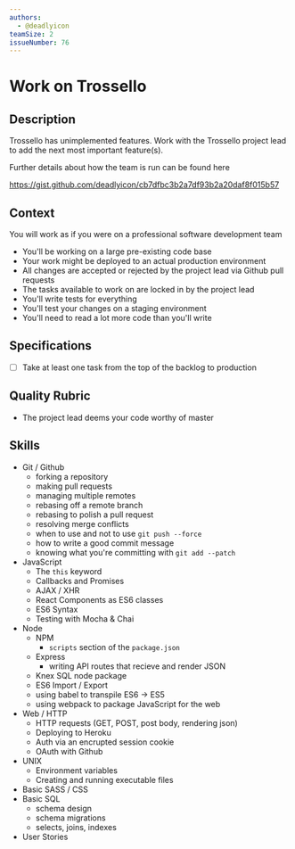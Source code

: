 ```yaml
---
authors:
  - @deadlyicon
teamSize: 2
issueNumber: 76
---
```


# Work on Trossello

## Description

Trossello has unimplemented features. Work with the Trossello project lead to add the next most important feature(s).

Further details about how the team is run can be found here

https://gist.github.com/deadlyicon/cb7dfbc3b2a7df93b2a20daf8f015b57
## Context

You will work as if you were on a professional software development team
- You'll be working on a large pre-existing code base
- Your work might be deployed to an actual production environment
- All changes are accepted or rejected by the project lead via Github pull requests
- The tasks available to work on are locked in by the project lead
- You'll write tests for everything
- You'll test your changes on a staging environment
- You'll need to read a lot more code than you'll write
## Specifications
- [ ] Take at least one task from the top of the backlog to production
## Quality Rubric
- The project lead deems your code worthy of master
## Skills
- Git / Github
  - forking a repository
  - making pull requests
  - managing multiple remotes
  - rebasing off a remote branch
  - rebasing to polish a pull request
  - resolving merge conflicts
  - when to use and not to use `git push --force`
  - how to write a good commit message
  - knowing what you're committing with `git add --patch`
- JavaScript
  - The `this` keyword
  - Callbacks and Promises
  - AJAX / XHR
  - React Components as ES6 classes
  - ES6 Syntax
  - Testing with Mocha & Chai
- Node
  - NPM
    - `scripts` section of the `package.json`
  - Express
    - writing API routes that recieve and render JSON
  - Knex SQL node package
  - ES6 Import / Export
  - using babel to transpile ES6 -> ES5
  - using webpack to package JavaScript for the web
- Web / HTTP
  - HTTP requests (GET, POST, post body, rendering json)
  - Deploying to Heroku
  - Auth via an encrupted session cookie
  - OAuth with Github
- UNIX
  - Environment variables
  - Creating and running executable files
- Basic SASS / CSS
- Basic SQL
  - schema design
  - schema migrations
  - selects, joins, indexes
- User Stories
